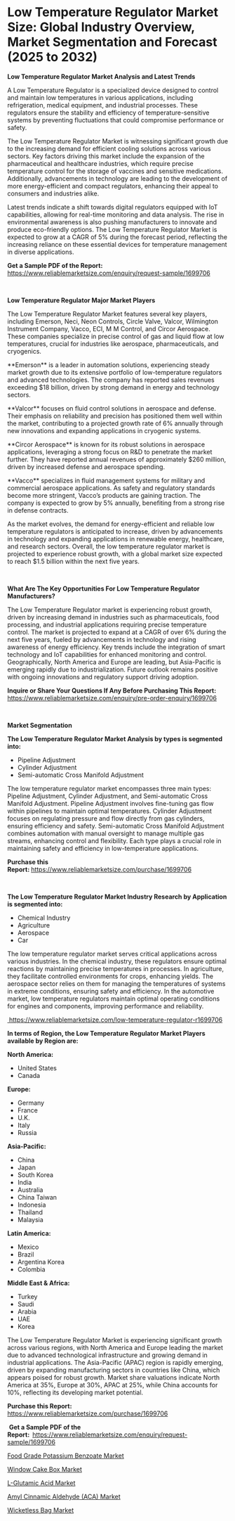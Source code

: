<p><h1>Low Temperature Regulator Market Size: Global Industry Overview, Market Segmentation and Forecast (2025 to 2032)</h1></p><p><strong>Low Temperature Regulator Market Analysis and Latest Trends</strong></p>
<p><p>A Low Temperature Regulator is a specialized device designed to control and maintain low temperatures in various applications, including refrigeration, medical equipment, and industrial processes. These regulators ensure the stability and efficiency of temperature-sensitive systems by preventing fluctuations that could compromise performance or safety.</p><p>The Low Temperature Regulator Market is witnessing significant growth due to the increasing demand for efficient cooling solutions across various sectors. Key factors driving this market include the expansion of the pharmaceutical and healthcare industries, which require precise temperature control for the storage of vaccines and sensitive medications. Additionally, advancements in technology are leading to the development of more energy-efficient and compact regulators, enhancing their appeal to consumers and industries alike.</p><p>Latest trends indicate a shift towards digital regulators equipped with IoT capabilities, allowing for real-time monitoring and data analysis. The rise in environmental awareness is also pushing manufacturers to innovate and produce eco-friendly options. The Low Temperature Regulator Market is expected to grow at a CAGR of 5% during the forecast period, reflecting the increasing reliance on these essential devices for temperature management in diverse applications.</p></p>
<p><strong>Get a Sample PDF of the Report:&nbsp;</strong> <a href="https://www.reliablemarketsize.com/enquiry/request-sample/1699706?utm_campaign=1895&utm_medium=2&utm_source=Github&utm_content=ia&utm_term=27032025&utm_id=low-temperature-regulator">https://www.reliablemarketsize.com/enquiry/request-sample/1699706</a></p>
<p>&nbsp;</p>
<p><strong>Low Temperature Regulator Major Market Players</strong></p>
<p><p>The Low Temperature Regulator Market features several key players, including Emerson, Neci, Neon Controls, Circle Valve, Valcor, Wilmington Instrument Company, Vacco, ECI, M M Control, and Circor Aerospace. These companies specialize in precise control of gas and liquid flow at low temperatures, crucial for industries like aerospace, pharmaceuticals, and cryogenics.</p><p>**Emerson** is a leader in automation solutions, experiencing steady market growth due to its extensive portfolio of low-temperature regulators and advanced technologies. The company has reported sales revenues exceeding $18 billion, driven by strong demand in energy and technology sectors.</p><p>**Valcor** focuses on fluid control solutions in aerospace and defense. Their emphasis on reliability and precision has positioned them well within the market, contributing to a projected growth rate of 6% annually through new innovations and expanding applications in cryogenic systems. </p><p>**Circor Aerospace** is known for its robust solutions in aerospace applications, leveraging a strong focus on R&D to penetrate the market further. They have reported annual revenues of approximately $260 million, driven by increased defense and aerospace spending.</p><p>**Vacco** specializes in fluid management systems for military and commercial aerospace applications. As safety and regulatory standards become more stringent, Vacco’s products are gaining traction. The company is expected to grow by 5% annually, benefiting from a strong rise in defense contracts.</p><p>As the market evolves, the demand for energy-efficient and reliable low temperature regulators is anticipated to increase, driven by advancements in technology and expanding applications in renewable energy, healthcare, and research sectors. Overall, the low temperature regulator market is projected to experience robust growth, with a global market size expected to reach $1.5 billion within the next five years.</p></p>
<p>&nbsp;</p>
<p><strong>What Are The Key Opportunities For Low Temperature Regulator Manufacturers?</strong></p>
<p><p>The Low Temperature Regulator market is experiencing robust growth, driven by increasing demand in industries such as pharmaceuticals, food processing, and industrial applications requiring precise temperature control. The market is projected to expand at a CAGR of over 6% during the next five years, fueled by advancements in technology and rising awareness of energy efficiency. Key trends include the integration of smart technology and IoT capabilities for enhanced monitoring and control. Geographically, North America and Europe are leading, but Asia-Pacific is emerging rapidly due to industrialization. Future outlook remains positive with ongoing innovations and regulatory support driving adoption.</p></p>
<p><strong>Inquire or Share Your Questions If Any Before Purchasing This Report:</strong> <a href="https://www.reliablemarketsize.com/enquiry/pre-order-enquiry/1699706?utm_campaign=1895&utm_medium=2&utm_source=Github&utm_content=ia&utm_term=27032025&utm_id=low-temperature-regulator">https://www.reliablemarketsize.com/enquiry/pre-order-enquiry/1699706</a></p>
<p>&nbsp;</p>
<p><strong>Market Segmentation</strong></p>
<p><strong>The Low Temperature Regulator Market Analysis by types is segmented into:</strong></p>
<p><ul><li>Pipeline Adjustment</li><li>Cylinder Adjustment</li><li>Semi-automatic Cross Manifold Adjustment</li></ul></p>
<p><p>The low temperature regulator market encompasses three main types: Pipeline Adjustment, Cylinder Adjustment, and Semi-automatic Cross Manifold Adjustment. Pipeline Adjustment involves fine-tuning gas flow within pipelines to maintain optimal temperatures. Cylinder Adjustment focuses on regulating pressure and flow directly from gas cylinders, ensuring efficiency and safety. Semi-automatic Cross Manifold Adjustment combines automation with manual oversight to manage multiple gas streams, enhancing control and flexibility. Each type plays a crucial role in maintaining safety and efficiency in low-temperature applications.</p></p>
<p><strong>Purchase this Report:&nbsp;</strong><a href="https://www.reliablemarketsize.com/purchase/1699706?utm_campaign=1895&utm_medium=2&utm_source=Github&utm_content=ia&utm_term=27032025&utm_id=low-temperature-regulator">https://www.reliablemarketsize.com/purchase/1699706</a></p>
<p>&nbsp;</p>
<p><strong>The Low Temperature Regulator Market Industry Research by Application is segmented into:</strong></p>
<p><ul><li>Chemical Industry</li><li>Agriculture</li><li>Aerospace</li><li>Car</li></ul></p>
<p><p>The low temperature regulator market serves critical applications across various industries. In the chemical industry, these regulators ensure optimal reactions by maintaining precise temperatures in processes. In agriculture, they facilitate controlled environments for crops, enhancing yields. The aerospace sector relies on them for managing the temperatures of systems in extreme conditions, ensuring safety and efficiency. In the automotive market, low temperature regulators maintain optimal operating conditions for engines and components, improving performance and reliability.</p></p>
<p><a href="https://www.reliablemarketsize.com/low-temperature-regulator-r1699706?utm_campaign=1895&utm_medium=2&utm_source=Github&utm_content=ia&utm_term=27032025&utm_id=low-temperature-regulator">&nbsp;https://www.reliablemarketsize.com/low-temperature-regulator-r1699706</a></p>
<p><strong>In terms of Region, the Low Temperature Regulator Market Players available by Region are:</strong></p>
<p>
    <p> <strong> North America: </strong>
        <ul>
            <li>United States</li>
            <li>Canada</li>
        </ul>
        </p> 
    <p> <strong> Europe: </strong>
        <ul>
            <li>Germany</li>
            <li>France</li>
            <li>U.K.</li>
            <li>Italy</li>
            <li>Russia</li>
        </ul>
        </p> 
    <p> <strong> Asia-Pacific: </strong>
        <ul>
            <li>China</li>
            <li>Japan</li>
            <li>South Korea</li>
            <li>India</li>
            <li>Australia</li>
            <li>China Taiwan</li>
            <li>Indonesia</li>
            <li>Thailand</li>
            <li>Malaysia</li>
        </ul>
        </p> 
    <p> <strong> Latin America: </strong>
        <ul>
            <li>Mexico</li>
            <li>Brazil</li>
            <li>Argentina Korea</li>
            <li>Colombia</li>
        </ul>
        </p> 
    <p> <strong> Middle East & Africa: </strong>
        <ul>
            <li>Turkey</li>
            <li>Saudi</li>
            <li>Arabia</li>
            <li>UAE</li>
            <li>Korea</li>
        </ul>
    </p>
    </p>
<p><p>The Low Temperature Regulator Market is experiencing significant growth across various regions, with North America and Europe leading the market due to advanced technological infrastructure and growing demand in industrial applications. The Asia-Pacific (APAC) region is rapidly emerging, driven by expanding manufacturing sectors in countries like China, which appears poised for robust growth. Market share valuations indicate North America at 35%, Europe at 30%, APAC at 25%, while China accounts for 10%, reflecting its developing market potential.</p></p>
<p><strong>Purchase this Report: </strong><a href="https://www.reliablemarketsize.com/purchase/1699706?utm_campaign=1895&utm_medium=2&utm_source=Github&utm_content=ia&utm_term=27032025&utm_id=low-temperature-regulator">https://www.reliablemarketsize.com/purchase/1699706</a></p>
<p>&nbsp;<strong>Get a Sample PDF of the Report:&nbsp;&nbsp;</strong><a href="https://www.reliablemarketsize.com/enquiry/request-sample/1699706?utm_campaign=1895&utm_medium=2&utm_source=Github&utm_content=ia&utm_term=27032025&utm_id=low-temperature-regulator">https://www.reliablemarketsize.com/enquiry/request-sample/1699706</a></p>
<p><strong></strong></p>
<p><p><a href="https://github.com/bauzolesco/Market-Research-Report-List-1/blob/main/food-grade-potassium-benzoate-market.md?utm_campaign=1895&utm_medium=2&utm_source=Github&utm_content=ia&utm_term=27032025&utm_id=low-temperature-regulator">Food Grade Potassium Benzoate Market</a></p><p><a href="https://github.com/alablisepah/Market-Research-Report-List-1/blob/main/window-cake-box-market.md?utm_campaign=1895&utm_medium=2&utm_source=Github&utm_content=ia&utm_term=27032025&utm_id=low-temperature-regulator">Window Cake Box Market</a></p><p><a href="https://github.com/keeniielokl/Market-Research-Report-List-1/blob/main/l-glutamic-acid-market.md?utm_campaign=1895&utm_medium=2&utm_source=Github&utm_content=ia&utm_term=27032025&utm_id=low-temperature-regulator">L-Glutamic Acid Market</a></p><p><a href="https://github.com/kuziaaring40/Market-Research-Report-List-1/blob/main/amyl-cinnamic-aldehyde-aca-market.md?utm_campaign=1895&utm_medium=2&utm_source=Github&utm_content=ia&utm_term=27032025&utm_id=low-temperature-regulator">Amyl Cinnamic Aldehyde (ACA) Market</a></p><p><a href="https://github.com/hoganemken50/Market-Research-Report-List-1/blob/main/wicketless-bag-market.md?utm_campaign=1895&utm_medium=2&utm_source=Github&utm_content=ia&utm_term=27032025&utm_id=low-temperature-regulator">Wicketless Bag Market</a></p></p>